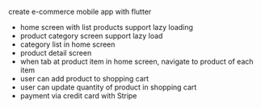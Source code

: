 create e-commerce mobile app with flutter

- home screen with list products support lazy loading
- product category screen support lazy load
- category list in home screen
- product detail screen
- when tab at product item in home screen, navigate to product of each item
- user can add product to shopping cart
- user can update quantity of product in shopping cart
- payment via credit card with Stripe
